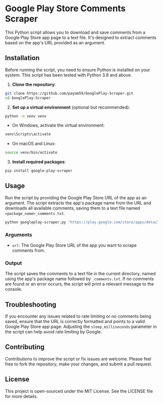 # Google Play Store Comments Scraper

This Python script allows you to download and save comments from a Google Play Store app page to a text file. It's designed to extract comments based on the app's URL provided as an argument.

## Installation

Before running the script, you need to ensure Python is installed on your system. This script has been tested with Python 3.8 and above.

1. **Clone the repository**:

```bash
git clone https://github.com/payam59/GooglePlay-Scraper.git
cd GooglePlay-Scraper
```

2. **Set up a virtual environment** (optional but recommended):

```bash
python -m venv venv
```

- On Windows, activate the virtual environment:

```bash
venv\Scripts\activate
```

- On macOS and Linux:

```bash
source venv/bin/activate
```

3. **Install required packages**:

```bash
pip install google-play-scraper
```

## Usage

Run the script by providing the Google Play Store URL of the app as an argument. The script extracts the app's package name from the URL and downloads all available comments, saving them to a text file named `<package_name>_comments.txt`.

```bash
python googleplay-scraper.py "https://play.google.com/store/apps/details?id=com.example"
```

### Arguments

- `url`: The Google Play Store URL of the app you want to scrape comments from.

### Output

The script saves the comments to a text file in the current directory, named using the app's package name followed by `_comments.txt`. If no comments are found or an error occurs, the script will print a relevant message to the console.

## Troubleshooting

If you encounter any issues related to rate limiting or no comments being saved, ensure that the URL is correctly formatted and points to a valid Google Play Store app page. Adjusting the `sleep_milliseconds` parameter in the script can help avoid rate limiting by Google.

## Contributing

Contributions to improve the script or fix issues are welcome. Please feel free to fork the repository, make your changes, and submit a pull request.

## License

This project is open-sourced under the MIT License. See the LICENSE file for more details.
